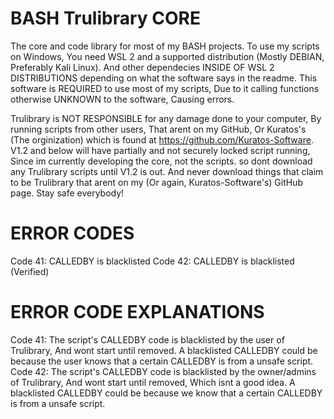 # BASH Trulibrary CORE
The core and code library for most of my BASH projects.
To use my scripts on Windows, You need WSL 2 and a supported distribution (Mostly DEBIAN, Preferably Kali Linux). And other dependecies INSIDE OF WSL 2 DISTRIBUTIONS depending on what the software says in the readme. This software is REQUIRED to use most of my scripts, Due to it calling functions otherwise UNKNOWN to the software, Causing errors.

Trulibrary is NOT RESPONSIBLE for any damage done to your computer, By running scripts from other users, That arent on my GitHub, Or Kuratos's (The orginization) which is found at https://github.com/Kuratos-Software. V1.2 and below will have partially and not securely locked script running, Since im currently developing the core, not the scripts. so dont download any Trulibrary scripts until V1.2 is out. And never download things that claim to be Trulibrary that arent on my (Or again, Kuratos-Software's) GitHub page. Stay safe everybody!

# ERROR CODES
Code 41: CALLEDBY is blacklisted
Code 42: CALLEDBY is blacklisted (Verified)

# ERROR CODE EXPLANATIONS
Code 41: The script's CALLEDBY code is blacklisted by the user of Trulibrary, And wont start until removed. A blacklisted CALLEDBY could be because the user knows that a certain CALLEDBY is from a unsafe script.
Code 42: The script's CALLEDBY code is blacklisted by the owner/admins of Trulibrary, And wont start until removed, Which isnt a good idea. A blacklisted CALLEDBY could be because we know that a certain CALLEDBY is from a unsafe script.
